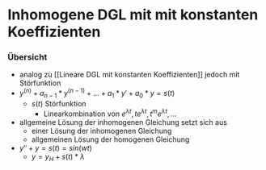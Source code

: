 # Inhomogene DGL mit mit konstanten Koeffizienten
### Übersicht
+ analog zu [[Lineare DGL mit konstanten Koeffizienten]] jedoch mit Störfunktion
+ $y^{(n)}+a_{n-1}*y^{(n-1)}+...+a_1*y'+a_0*y=s(t)$
	+ $s(t)$ Störfunktion
		+ Linearkombination von $e^{\lambda t}, te^{\lambda t},t^me^{\lambda t},...$
+ allgemeine Lösung der inhomogenen Gleichung setzt sich aus
	+ einer Lösung der inhomogenen Gleichung
	+ allgemeinen Lösung der homogenen Gleichung
+ $y''+y=s(t)=sin(wt)$
	+ $y=y_H+s(t)*\lambda$